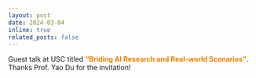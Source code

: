 ```yaml
---
layout: post
date: 2024-03-04 
inline: true
related_posts: false
---
```


Guest talk at USC titled **<span style="color:#EB7F00">“Briding AI Research and Real-world Scenarios”</span>**. Thanks Prof. Yao Du for the invitation!


